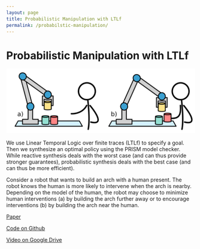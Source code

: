 ```yaml
---
layout: page
title: Probabilistic Manipulation with LTLf
permalink: /probabilstic-manipulation/
---
```


# Probabilistic Manipulation with LTLf

![Probabilistic Manipulation](/assets/probabilistic_manipulation.png)

We use Linear Temporal Logic over finite traces (LTLf) to specify a goal. Then we synthesize an optimal policy using the PRISM model checker. While reactive synthesis deals with the worst case (and can thus provide stronger guarantees), probabilistic synthesis deals with the best case (and can thus be more efficient).

Consider a robot that wants to build an arch with a human present. The robot knows the human is more likely to intervene when the arch is nearby. Depending on the model of the human, the robot may choose to minimize human interventions (a) by building the arch further away or to encourage interventions (b) by building the arch near the human.

[Paper](http://kavrakilab.org/publications/wells2021-finite-horizon-synthesis.pdf)

[Code on Github](https://github.com/KavrakiLab/probabilistic_manipulation)

[Video on Google Drive](https://drive.google.com/file/d/1OSoq-ef7TpEi7D4AnKVxrXObt6cJApV_/view?usp=sharing)